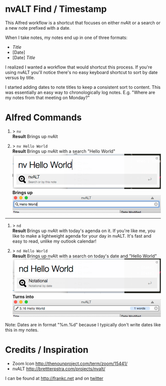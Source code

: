 # nvALT Find / Timestamp

This Alfred workflow is a shortcut that focuses on either nvAlt or a search or a new note prefixed with a date.

When I take notes, my notes end up in one of three formats:

- *Title*
- [Date]
- [Date] *Title*


I realized I wanted a workflow that would shortcut this process. If you're using nvALT you'll notice there's no easy keyboard shortcut to sort by date versus by title.

I started adding dates to note titles to keep a consistent sort to content. This was essentially an easy way to chronologically log notes. E.g. "Where are my notes from that meeting on Monday?"

# Alfred Commands

1.  \> ```nv```  
    **Result** Brings up nvAlt

2. \> ```nv Hello World```  
  **Result** Brings up nvAlt with a search "Hello World"  
    ![Hello World](nv.png "Searching for Hello World")  
  **Brings up**  
    ![Hello World](nv-hello-w.png "Result for Hello World")

-----


1. \> ```nd```  
    **Result** Brings up nvAlt with today's agenda on it. If you're like me, you like to make a lightweight agenda for your day in nvALT. It's fast and easy to read, unlike my outlook calendar!  

4. \> ```nd Hello World```  
  **Result** Brings up nvAlt with a search on today's date and "Hello World"  
    ![Hello World](nd-hello.png "Searching for Hello World prefixed by today's date")  
    **Turns into**  
    ![Hello World](nd-hello-q.png "Result for Hello World prefixed by today's date")

Note: Dates are in format "%m.%d" because I typically don't write dates like this in my notes.

# Credits / Inspiration

- Zoom Icon <http://thenounproject.com/term/zoom/15441/>
- nvALT <http://brettterpstra.com/projects/nvalt/>

I can be found at <http://frankc.net> and on [twitter](https://twitter.com/frankc)
